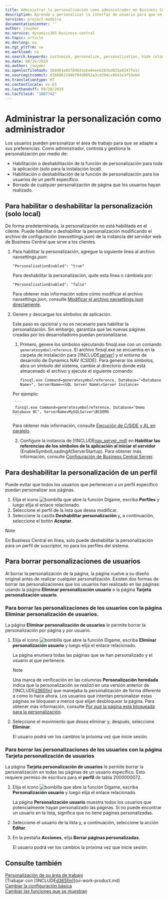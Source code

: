 ```yaml
---
title: Administrar la personalización como administrador en Business Central | Documentos de Microsoft
description: Aprenda a personalizar la interfaz de usuario para que se adapte a su forma de trabajar.
services: project-madeira
documentationcenter: ''
author: jswymer
ms.service: dynamics365-business-central
ms.topic: article
ms.devlang: na
ms.tgt_pltfrm: na
ms.workload: na
ms.search.keywords: customize, personalize, personalization, hide columns, remove fields, move fields
ms.date: 08/16/2019
ms.author: jswymer
ms.openlocfilehash: 268d61e05f84643abe8eeeb283bd035e0247fe1c
ms.sourcegitcommit: 81b6062194bf04d8052a3cd394cc0b41e3f53e6d
ms.translationtype: HT
ms.contentlocale: es-ES
ms.lasthandoff: 08/20/2019
ms.locfileid: "1887742"
---
```

# <a name="managing-personalization-as-an-administrator"></a>Administrar la personalización como administrador

 Los usuarios pueden personalizar el área de trabajo para que se adapte a sus preferencias. Como administrador, controla y gestiona la personalización por medio de:

-   Habilitación o deshabilitación de la función de personalización para toda la aplicación (solo para la instalación local).
-   Habilitación o deshabilitación de la función de personalización para los usuarios de un perfil específico.
-   Borrado de cualquier personalización de página que los usuarios hayan realizado.

## <a name="EnablePersonalization"></a>Para habilitar o deshabilitar la personalización (solo local)

De forma predeterminada, la personalización no está habilitada en el cliente. Puede habilitar o deshabilitar la personalización modificando el archivo de configuración (navsettings.json) de la instancia del servidor web de Business Central que sirve a los clientes.

1. Para habilitar la personalización, agregue la siguiente línea al archivo navsettings.json:

    ```
    "PersonalizationEnabled": "true"
    ```

    Para deshabilitar la personalización, quite esta línea o cámbiela por:

    ```
    "PersonalizationEnabled": "false"
    ```

    Para obtener más información sobre cómo modificar el archivo navsettings.json, consulte [Modificar el archivo navsettings.json directamente](https://docs.microsoft.com/en-us/dynamics365/business-central/dev-itpro/administration/configure-web-server?branch=master#Settings).

2. Genere y descargue los símbolos de aplicación.

    Este paso es opcional y no es necesario para habilitar la personalización. Sin embargo, garantiza que las nuevas páginas creadas por los desarrolladores puedan personalizarse.

    1. Primero, genere los símbolos ejecutando finsql.exe con un comando `generatesymbolreference`. El archivo finsql.exe se encuentra en la carpeta de instalación para [!INCLUDE[server](includes/server.md)] y el entorno de desarrollo de Dynamics NAV (CSIDE). Para generar los símbolos, abra un símbolo del sistema, cambie al directorio donde está almacenado el archivo y ejecute el siguiente comando:

        ```
        finsql.exe Command=generatesymbolreference, Database="<Database Name>", ServerName=<SQL Server Name\<Server Instance>
        ```
    Por ejemplo:

        ```
        finsql.exe Command=generatesymbolreference, Database="Demo Database BC", ServerName=MySQLServer\BCDEMO
        ```

    Para obtener más información, consulte [Ejecución de C/SIDE y AL en paralelo](https://docs.microsoft.com/en-us/dynamics365/business-central/dev-itpro/developer/devenv-running-cside-and-al-side-by-side).

    2. Configure la instancia de [!INCLUDE[nav_server_md](includes/nav_server_md.md)] en **Habilitar las referencias de los símbolos de la aplicación al iniciar el servidor** (EnableSymbolLoadingAtServerStartup). Para obtener más información, consulte [Configuración de Business Central Server](https://docs.microsoft.com/en-us/dynamics365/business-central/dev-itpro/administration/configure-server-instance#development-settings).

## <a name="to-disable-personalization-for-a-profile"></a>Para deshabilitar la personalización de un perfil

Puede evitar que todos los usuarios que pertenecen a un perfil específico puedan personalizar sus páginas.

1. Elija el icono ![bombilla que abre la función Dígame](media/ui-search/search_small.png "Dígame que desea hacer"), escriba **Perfiles** y luego elija el enlace relacionado.
2. Seleccione el perfil de la lista que desea modificar.
3. Seleccione la casilla **Deshabilitar personalización** y, a continuación, seleccione el botón **Aceptar**.

> [!NOTE]  
> En Business Central en línea, solo puede deshabilitar la personalización para un perfil de suscriptor, no para los perfiles del sistema. 

## <a name="to-clear-user-personalizations"></a>Para borrar personalizaciones de usuarios

Al borrar la personalización de la página, la página vuelve a su diseño original antes de realizar cualquier personalización. Existen dos formas de borrar las personalizaciones que los usuarios han realizado en las páginas: usando la página **Eliminar personalización usuario** o la página **Tarjeta personalización usuario**.

### <a name="to-clear-user-personalizations-by-using-the-delete-user-personalization-page"></a>Para borrar las personalizaciones de los usuarios con la página Eliminar personalización de usuarios.

La página **Eliminar personalización de usuarios** le permite borrar la personalización por página y por usuario.

1. Elija el icono ![bombilla que abre la función Dígame](media/ui-search/search_small.png "Dígame que desea hacer"), escriba **Eliminar personalización usuario** y luego elija el enlace relacionado.

    La página enumera todas las páginas que se han personalizado y el usuario al que pertenece.

    >[!NOTE]
    > Una marca de verificación en las columnas **Personalización heredada** indica que la personalización se realizó en una versión anterior de [!INCLUDE[d365fin](includes/d365fin_md.md)] que manejaba la personalización de forma diferente a como lo hace ahora. Los usuarios que intentan personalizar estas páginas se bloquean a menos que elijan desbloquear la página. Para obtener más información, consulte [Por qué la página está bloqueada para la personalización](ui-personalization-locked.md).

2. Seleccione el movimiento que desea eliminar y, después, seleccione **Eliminar**.

    El usuario podrá ver los cambios la próxima vez que inicie sesión.

### <a name="to-clear-user-personalizations-by-using-the-user-personalization-card-page"></a>Para borrar las personalizaciones de los usuarios con la página Tarjeta personalización de usuarios

La página **Tarjeta personalización de usuarios** le permite borrar la personalización en todas las páginas de un usuario específico. Esto requiere permiso de escritura para el **perfil** de tabla 2000000072.

1. Elija el icono ![bombilla que abre la función Dígame](media/ui-search/search_small.png "Dígame que desea hacer"), escriba **Personalización usuario** y luego elija el enlace relacionado.

    La página **Personalización usuario** muestra todos los usuarios que potencialmente hayan personalizado las páginas. Si no puede encontrar un usuario en la lista, significa que no tiene páginas personalizadas.

2. Seleccione el usuario de la lista y, a continuación, seleccione la acción **Editar**.

3. En la pestaña **Acciones**, elija **Borrar páginas personalizadas**.

    El usuario podrá ver los cambios la próxima vez que inicie sesión.

## <a name="see-also"></a>Consulte también
[Personalización de su área de trabajo](ui-personalization-user.md)  
[Trabajar con [!INCLUDE[d365fin](includes/d365fin_md.md)]](ui-work-product.md)  
[Cambiar la configuración básica](ui-change-basic-settings.md)  
[Cambiar las funciones que se muestran](ui-experiences.md)  
